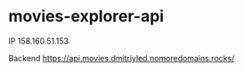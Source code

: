 # movies-explorer-api

IP 158.160.51.153

Backend https://api.movies.dmitriyled.nomoredomains.rocks/
